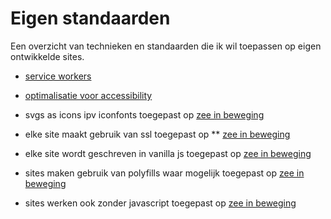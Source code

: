 # Eigen standaarden

Een overzicht van technieken en standaarden die ik wil toepassen op eigen ontwikkelde sites.

* [service workers](https://justmarkup.com/log/2016/10/enhancing-a-comment-form/)
* [optimalisatie voor accessibility](https://shop.smashingmagazine.com/products/apps-for-all)

* svgs as icons ipv iconfonts
toegepast op [zee in beweging](https://zeeinbeweging.nl/)

* elke site maakt gebruik van ssl
toegepast op 
** [zee in beweging](https://zeeinbeweging.nl/)

* elke site wordt geschreven in vanilla js
toegepast op [zee in beweging](https://zeeinbeweging.nl/)

* sites maken gebruik van polyfills waar mogelijk
toegepast op [zee in beweging](https://zeeinbeweging.nl/)

* sites werken ook zonder javascript
toegepast op [zee in beweging](https://zeeinbeweging.nl/)
